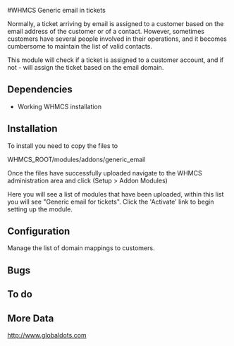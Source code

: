 #WHMCS Generic email in tickets

Normally, a ticket arriving by email is assigned to a customer based on the email address of the customer or of a contact.
However, sometimes customers have several people involved in their operations, and it becomes cumbersome to maintain the list of valid contacts. 

This module will check if a ticket is assigned to a customer account, and if not - will assign the ticket based on the email domain.  


## Dependencies

* Working WHMCS installation

## Installation

To install you need to copy the files to

WHMCS_ROOT/modules/addons/generic_email

Once the files have successfully uploaded navigate to the WHMCS administration area and click (Setup > Addon Modules)

Here you will see a list of modules that have been uploaded, within this list you will see "Generic email for tickets". Click the 'Activate' link to begin setting up the module.


## Configuration
Manage the list of domain mappings to customers. 


## Bugs

## To do

## More Data
http://www.globaldots.com 
